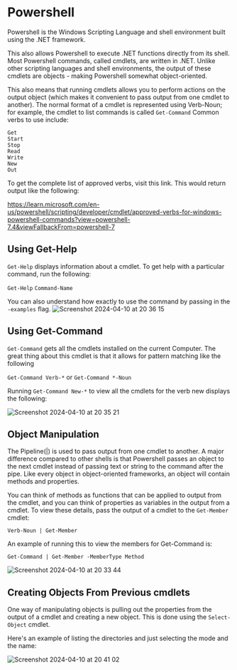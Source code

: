 # Powershell

Powershell is the Windows Scripting Language and shell environment built using the .NET framework.

This also allows Powershell to execute .NET functions directly from its shell. Most Powershell commands, called cmdlets, are written in .NET. 
Unlike other scripting languages and shell environments, the output of these cmdlets are objects - making Powershell somewhat object-oriented.

This also means that running cmdlets allows you to perform actions on the output object (which makes it convenient to pass output from one cmdlet to another). The normal format of a cmdlet is represented using Verb-Noun; for example, the cmdlet to list commands is called `Get-Command`
Common verbs to use include:

    Get
    Start
    Stop 
    Read
    Write
    New
    Out

To get the complete list of approved verbs, visit this link. This would return output like the following: 

https://learn.microsoft.com/en-us/powershell/scripting/developer/cmdlet/approved-verbs-for-windows-powershell-commands?view=powershell-7.4&viewFallbackFrom=powershell-7

## Using Get-Help

`Get-Help` displays information about a cmdlet. To get help with a particular command, run the following:

`Get-Help` `Command-Name`

You can also understand how exactly to use the command by passing in the `-examples` flag. 
![Screenshot 2024-04-10 at 20 36 15](https://github.com/Wiz1101/Powershell/assets/77725643/0d98c738-886e-4aae-987f-611156806d94)



## Using Get-Command

`Get-Command` gets all the cmdlets installed on the current Computer. The great thing about this cmdlet is that it allows for pattern matching like the following

`Get-Command Verb-*` or `Get-Command *-Noun`

Running `Get-Command New-*` to view all the cmdlets for the verb new displays the following: 


![Screenshot 2024-04-10 at 20 35 21](https://github.com/Wiz1101/Powershell/assets/77725643/87ac7f3c-df67-4c7a-8bb4-188b53f868d6)

## Object Manipulation

The Pipeline(|) is used to pass output from one cmdlet to another. A major difference compared to other shells is that Powershell passes an object to the next cmdlet instead of passing text or string to the command after the pipe. Like every object in object-oriented frameworks, an object will contain methods and properties.

You can think of methods as functions that can be applied to output from the cmdlet, and you can think of properties as variables in the output from a cmdlet. To view these details, pass the output of a cmdlet to the `Get-Member` cmdlet:

`Verb-Noun | Get-Member` 

An example of running this to view the members for Get-Command is:


`Get-Command | Get-Member -MemberType Method`

![Screenshot 2024-04-10 at 20 33 44](https://github.com/Wiz1101/Powershell/assets/77725643/18cdd846-4652-4c32-9d40-710ce0d4d5bf)

## Creating Objects From Previous cmdlets

One way of manipulating objects is pulling out the properties from the output of a cmdlet and creating a new object. This is done using the `Select-Object` cmdlet. 

Here's an example of listing the directories and just selecting the mode and the name:

![Screenshot 2024-04-10 at 20 41 02](https://github.com/Wiz1101/Powershell/assets/77725643/3435a1d7-33d0-45f2-a98f-7d0042def631)





